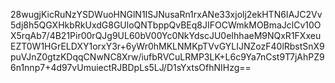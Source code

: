 28wugjKicRuNzYSDWuoHNGlN1ISJNusaRn1rxANe33xjolj2ekHTN6IAJC2Vv5dj8h5QGXHkbRkUxdG8GUloQNTbppQvBEq8JIFOCWmkMOBmaJclCv10OX5rqAb7/4B21Pir00rQJg9UL60bV00Yc0NkYdscJU0eIhhaeM9NQxR1FXxeuEZT0W1HGrELDXY1orxY3r+6yWr0hMKLNMKpTVvGYLIJNZozF40lRbstSnX9puVJnZ0gtzKDqqCNwNC8Xrw/iufbRVCuLRMP3LK+L6c9Ya7nCst9T7jAhPZ96n1nnp7+4d97vUmuiectRJBDpLs5LJ/D1sYxtsOfhNIHzg==